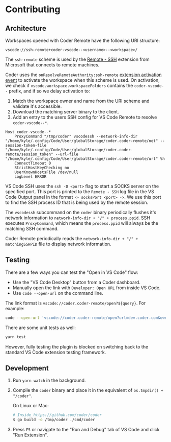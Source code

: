 # Contributing

## Architecture

Workspaces opened with Coder Remote have the following URI structure:

```text
vscode://ssh-remote+coder-vscode--<username>--<workspace>/
```

The `ssh-remote` scheme is used by the [Remote - SSH](https://marketplace.visualstudio.com/items?itemName=ms-vscode-remote.remote-ssh) extension from Microsoft that connects to remote machines.

Coder uses the `onResolveRemoteAuthority:ssh-remote` [extension activation event](https://code.visualstudio.com/api/references/activation-events) to activate the workspace when this scheme is used. On activation, we check if `vscode.workspace.workspaceFolders` contains the `coder-vscode--` prefix, and if so we delay activation to:

1. Match the workspace owner and name from the URI scheme and validate it's accessible.
2. Download the matching server binary to the client.
3. Add an entry to the users SSH config for VS Code Remote to resolve `coder-vscode--*`.

```text
Host coder-vscode--*
	ProxyCommand "/tmp/coder" vscodessh --network-info-dir "/home/kyle/.config/Code/User/globalStorage/coder.coder-remote/net" --session-token-file "/home/kyle/.config/Code/User/globalStorage/coder.coder-remote/session_token" --url-file "/home/kyle/.config/Code/User/globalStorage/coder.coder-remote/url" %h
	ConnectTimeout 0
	StrictHostKeyChecking no
	UserKnownHostsFile /dev/null
	LogLevel ERROR
```

VS Code SSH uses the `ssh -D <port>` flag to start a SOCKS server on the specified port. This port is printed to the `Remote - SSH` log file in the VS Code Output panel in the format `-> socksPort <port> ->`. We use this port to find the SSH process ID that is being used by the remote session.

The `vscodessh` subcommand on the `coder` binary periodically flushes it's network information to `network-info-dir + "/" + process.ppid`. SSH executes `ProxyCommand`, which means the `process.ppid` will always be the matching SSH command.

Coder Remote periodically reads the `network-info-dir + "/" + matchingSSHPID` file to display network information.

## Testing

There are a few ways you can test the "Open in VS Code" flow:

- Use the "VS Code Desktop" button from a Coder dashboard.
- Manually open the link with `Developer: Open URL` from inside VS Code.
- Use `code --open-url` on the command line.

The link format is `vscode://coder.coder-remote/open?${query}`. For example:

```bash
code --open-url 'vscode://coder.coder-remote/open?url=dev.coder.com&owner=my-username&workspace=my-ws&agent=my-agent'
```

There are some unit tests as well:

```bash
yarn test
```

However, fully testing the plugin is blocked on switching back to the standard VS Code extension testing framework.

## Development

1. Run `yarn watch` in the background.
2. Compile the `coder` binary and place it in the equivalent of `os.tmpdir() + "/coder"`.

   On Linux or Mac:

   ```bash
   # Inside https://github.com/coder/coder
   $ go build -o /tmp/coder ./cmd/coder
   ```

3. Press `F5` or navigate to the "Run and Debug" tab of VS Code and click "Run Extension".
